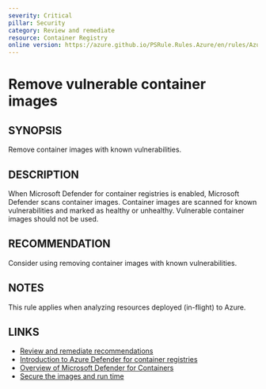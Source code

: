 ```yaml
---
severity: Critical
pillar: Security
category: Review and remediate
resource: Container Registry
online version: https://azure.github.io/PSRule.Rules.Azure/en/rules/Azure.ACR.ImageHealth/
---
```


# Remove vulnerable container images

## SYNOPSIS

Remove container images with known vulnerabilities.

## DESCRIPTION

When Microsoft Defender for container registries is enabled, Microsoft Defender scans container images.
Container images are scanned for known vulnerabilities and marked as healthy or unhealthy.
Vulnerable container images should not be used.

## RECOMMENDATION

Consider using removing container images with known vulnerabilities.

## NOTES

This rule applies when analyzing resources deployed (in-flight) to Azure.

## LINKS

- [Review and remediate recommendations](https://learn.microsoft.com/azure/architecture/framework/security/monitor-remediate#review-and-remediate-recommendations)
- [Introduction to Azure Defender for container registries](https://learn.microsoft.com/azure/security-center/defender-for-container-registries-introduction)
- [Overview of Microsoft Defender for Containers](https://learn.microsoft.com/azure/defender-for-cloud/defender-for-containers-introduction)
- [Secure the images and run time](https://learn.microsoft.com/azure/aks/operator-best-practices-container-image-management#secure-the-images-and-run-time)
